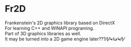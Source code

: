 # Fr2D
Frankenstein's 2D graphics library based on DirectX   
For learning C++ and WINAPI programing.   
Part of 3D graphics libraries as well.   
It may be turned into a 2D game engine later???⁄(⁄⁄•⁄ω⁄•⁄⁄)⁄
